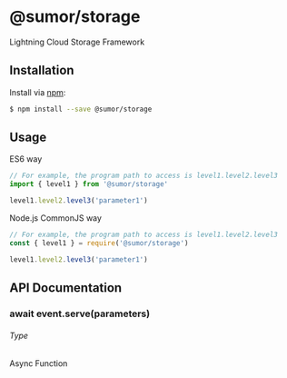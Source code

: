 # @sumor/storage

Lightning Cloud Storage Framework

## Installation

Install via [npm](https://www.npmjs.com/):

```sh
$ npm install --save @sumor/storage
```

## Usage

ES6 way

```js
// For example, the program path to access is level1.level2.level3
import { level1 } from '@sumor/storage'

level1.level2.level3('parameter1')
```

Node.js CommonJS way

```js
// For example, the program path to access is level1.level2.level3
const { level1 } = require('@sumor/storage')

level1.level2.level3('parameter1')
```

## API Documentation

### await event.serve(parameters)

###### Type

Async Function
